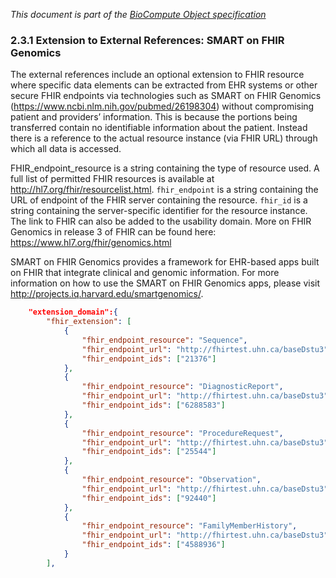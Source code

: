 _This document is part of the [BioCompute Object specification](bco-specification.md)_


### 2.3.1 Extension to External References: SMART on FHIR Genomics

The external references include an optional extension to FHIR resource where specific data elements can be extracted from EHR systems or other secure FHIR endpoints via technologies such as SMART on FHIR Genomics (https://www.ncbi.nlm.nih.gov/pubmed/26198304) without compromising patient and providers’ information. This is because the portions being transferred contain no identifiable information about the patient. Instead there is a reference to the actual resource instance (via FHIR URL) through which all data is accessed.

FHIR_endpoint_resource is a string containing the type of resource used. A full list of permitted FHIR resources is available at http://hl7.org/fhir/resourcelist.html. `fhir_endpoint` is a string containing the URL of endpoint of the FHIR server containing the resource. `fhir_id` is a string containing the server-specific identifier for the resource instance. The link to FHIR can also be added to the usability domain.  More on FHIR Genomics in release 3 of FHIR can be found here: https://www.hl7.org/fhir/genomics.html

SMART on FHIR Genomics provides a framework for EHR-based apps built on FHIR that integrate clinical and genomic information. For more information on how to use the SMART on FHIR Genomics apps, please visit http://projects.iq.harvard.edu/smartgenomics/.   

```json
    "extension_domain":{
        "fhir_extension": [
            {
                "fhir_endpoint_resource": "Sequence",
                "fhir_endpoint_url": "http://fhirtest.uhn.ca/baseDstu3",
                "fhir_endpoint_ids": ["21376"]
            },
            {
                "fhir_endpoint_resource": "DiagnosticReport",
                "fhir_endpoint_url": "http://fhirtest.uhn.ca/baseDstu3",
                "fhir_endpoint_ids": ["6288583"]
            },
            {
                "fhir_endpoint_resource": "ProcedureRequest",
                "fhir_endpoint_url": "http://fhirtest.uhn.ca/baseDstu3",
                "fhir_endpoint_ids": ["25544"]
            },
            {
                "fhir_endpoint_resource": "Observation",
                "fhir_endpoint_url": "http://fhirtest.uhn.ca/baseDstu3",
                "fhir_endpoint_ids": ["92440"]
            },
            {
                "fhir_endpoint_resource": "FamilyMemberHistory",
                "fhir_endpoint_url": "http://fhirtest.uhn.ca/baseDstu3",
                "fhir_endpoint_ids": ["4588936"]
            }
        ],	
```

